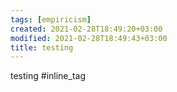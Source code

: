 ```yaml
---
tags: [empiricism]
created: 2021-02-28T18:49:20+03:00
modified: 2021-02-28T18:49:43+03:00
title: testing
---
```


testing #inline_tag